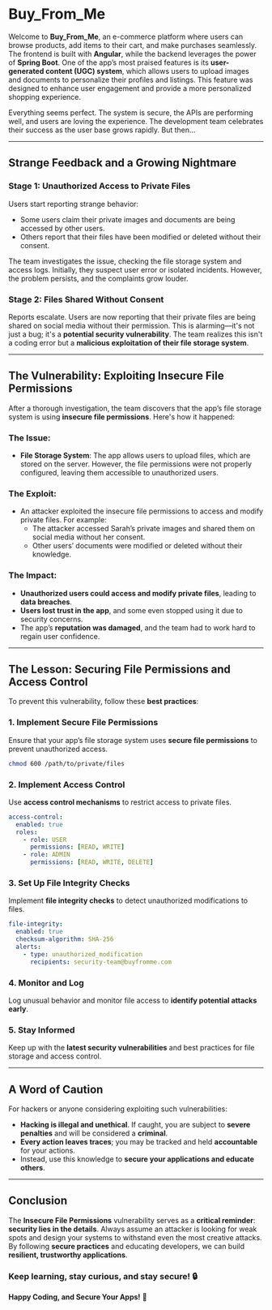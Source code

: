 # Buy_From_Me

Welcome to **Buy_From_Me**, an e-commerce platform where users can browse products, add items to their cart, and make purchases seamlessly. The frontend is built with **Angular**, while the backend leverages the power of **Spring Boot**. One of the app’s most praised features is its **user-generated content (UGC) system**, which allows users to upload images and documents to personalize their profiles and listings. This feature was designed to enhance user engagement and provide a more personalized shopping experience.

Everything seems perfect. The system is secure, the APIs are performing well, and users are loving the experience. The development team celebrates their success as the user base grows rapidly. But then...

---

## Strange Feedback and a Growing Nightmare

### Stage 1: Unauthorized Access to Private Files
Users start reporting strange behavior:

- Some users claim their private images and documents are being accessed by other users.
- Others report that their files have been modified or deleted without their consent.

The team investigates the issue, checking the file storage system and access logs. Initially, they suspect user error or isolated incidents. However, the problem persists, and the complaints grow louder.

### Stage 2: Files Shared Without Consent
Reports escalate. Users are now reporting that their private files are being shared on social media without their permission. This is alarming—it's not just a bug; it's a **potential security vulnerability**. The team realizes this isn't a coding error but a **malicious exploitation of their file storage system**.

---

## The Vulnerability: Exploiting Insecure File Permissions

After a thorough investigation, the team discovers that the app’s file storage system is using **insecure file permissions**. Here's how it happened:

### The Issue:
- **File Storage System**: The app allows users to upload files, which are stored on the server. However, the file permissions were not properly configured, leaving them accessible to unauthorized users.

### The Exploit:
- An attacker exploited the insecure file permissions to access and modify private files. For example:
  - The attacker accessed Sarah’s private images and shared them on social media without her consent.
  - Other users’ documents were modified or deleted without their knowledge.

### The Impact:
- **Unauthorized users could access and modify private files**, leading to **data breaches**.
- **Users lost trust in the app**, and some even stopped using it due to security concerns.
- The app’s **reputation was damaged**, and the team had to work hard to regain user confidence.

---

## The Lesson: Securing File Permissions and Access Control

To prevent this vulnerability, follow these **best practices**:

### 1. Implement Secure File Permissions
Ensure that your app’s file storage system uses **secure file permissions** to prevent unauthorized access.

```bash
chmod 600 /path/to/private/files
```

### 2. Implement Access Control
Use **access control mechanisms** to restrict access to private files.

```yaml
access-control:
  enabled: true
  roles:
    - role: USER
      permissions: [READ, WRITE]
    - role: ADMIN
      permissions: [READ, WRITE, DELETE]
```

### 3. Set Up File Integrity Checks
Implement **file integrity checks** to detect unauthorized modifications to files.

```yaml
file-integrity:
  enabled: true
  checksum-algorithm: SHA-256
  alerts:
    - type: unauthorized_modification
      recipients: security-team@buyfromme.com
```

### 4. Monitor and Log
Log unusual behavior and monitor file access to **identify potential attacks early**.

### 5. Stay Informed
Keep up with the **latest security vulnerabilities** and best practices for file storage and access control.

---

## A Word of Caution
For hackers or anyone considering exploiting such vulnerabilities:

- **Hacking is illegal and unethical**. If caught, you are subject to **severe penalties** and will be considered a **criminal**.
- **Every action leaves traces**; you may be tracked and held **accountable** for your actions.
- Instead, use this knowledge to **secure your applications and educate others**.

---

## Conclusion
The **Insecure File Permissions** vulnerability serves as a **critical reminder**: **security lies in the details**. Always assume an attacker is looking for weak spots and design your systems to withstand even the most creative attacks. By following **secure practices** and educating developers, we can build **resilient, trustworthy applications**.

### Keep learning, stay curious, and stay secure! 🔒

**Happy Coding, and Secure Your Apps!** 🚀

